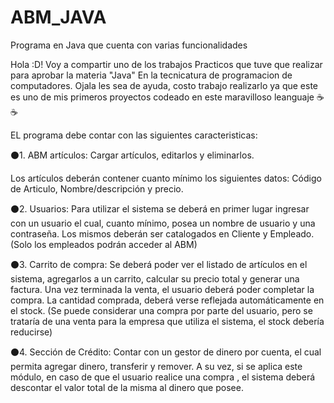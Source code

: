 # ABM_JAVA
Programa en Java que cuenta con varias funcionalidades 

Hola :D! Voy a compartir uno de los trabajos Practicos que tuve que realizar para aprobar la materia "Java" En la tecnicatura de programacion de computadores.
Ojala les sea de ayuda, costo trabajo realizarlo ya que este es uno de mis primeros proyectos codeado en este maravilloso leanguaje ☕☕

EL programa debe contar con las siguientes caracteristicas: 

⚫1. ABM artículos: Cargar artículos, editarlos y eliminarlos.

  Los artículos deberán contener cuanto mínimo los siguientes datos: 
    Código de Articulo, Nombre/descripción y precio.

⚫2. Usuarios: Para utilizar el sistema
      se deberá en primer lugar ingresar con un usuario el cual, 
        cuanto mínimo, posea un nombre de usuario y una contraseña.
           Los mismos deberán ser catalogados en Cliente y Empleado.
            (Solo los empleados podrán acceder al ABM)

⚫3. Carrito de compra: Se deberá poder ver el listado de artículos en el sistema,
agregarlos a un carrito, calcular su precio total y generar una factura.
  Una vez terminada la venta, 
    el usuario deberá poder completar la compra.
      La cantidad comprada, deberá verse reflejada automáticamente en el stock.
        (Se puede considerar una compra por parte del usuario, pero se trataría de una venta para la empresa que utiliza el sistema, el stock debería reducirse)

⚫4. Sección de Crédito: Contar con un gestor de dinero por cuenta, el cual permita 
  agregar dinero, transferir y remover.
    A su vez, si se aplica este módulo, en caso de que el usuario realice una compra
      , el sistema deberá descontar el valor total de la misma al dinero que posee.
